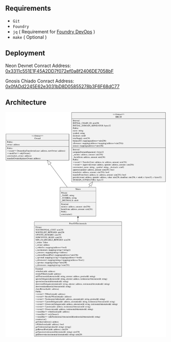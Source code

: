 ## Requirements

- `Git`
- `Foundry`
- `jq` ( Requirement for [Foundry DevOps](https://github.com/Cyfrin/foundry-devops) )
- `make` ( Optional )

## Deployment

Neon Devnet Conract Address: [0x3311c551E1F45A2DD7f072ef0a8f2406DE7058bF](https://neon-devnet.blockscout.com/address/0x1028FE36D0AFe0cf1f9603E7165c0476c85eEcfe?tab=contact_code)

Gnosis Chiado Conract Address: [0x0fADd2245E62e3031bD8D05855278b3F6F68dC77](https://gnosis-chiado.blockscout.com/address/0x0fADd2245E62e3031bD8D05855278b3F6F68dC77?tab=contract)

## Architecture

<!-- Add svg from assets folder -->

![Architecture](assets/uml.svg)
